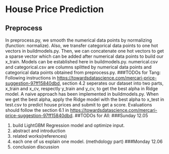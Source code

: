 # House Price Prediction
## Preprocess
In preprocess.py, we smooth the numerical data points by normalizing (function: normalize). Also, we transfer categorical data points to one hot vectors in buildmodels.py. Then, we can concatenate one hot vectors to get a sparse vector which can be added after numerical data points to build our x_train. Models can be established here in buildmodels.py. numerical.csv and categorical.csv are columns splitted by numerical data points and categorical data points obtained from preprocess.py.
###TODOs for Tang:
Following instructions in https://towardsdatascience.com/mercari-price-suggestion-97ff15840dbd, section 4.2 seperates our dataset into two parts, x_train and x_cv, respectly y_train and y_cv, to get the best alpha in Ridge model. A naive approach has been implemented in buildmodels.py. When we get the best alpha, apply the Ridge model with the best alpha to x_test in test.csv to predict house prices and submit to get a score. Evaluations should follow the section 6.1 in https://towardsdatascience.com/mercari-price-suggestion-97ff15840dbd.
##TODOs for All:
###Sunday 12.05
1. build LightGBM Regression model and optimize input.
2. abstract and introduction
3. related works(references)
4. each one of us explain one model. (methdology part)
###Monday 12.06
1. conclusion discussion